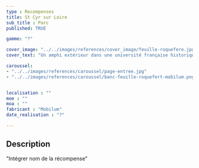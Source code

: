 ```yaml
---
type : Recompenses
title: St Cyr sur Loire
sub_title : Parc
published: TRUE

gamme: "?" 

cover_image: "../../images/references/cover_image/feuille-roquefere.jpg"
cover_text: "Un amphi extérieur dans une université française historique"

caroussel: 
- "../../images/references/caroussel/page-entree.jpg"
- "../../images/references/caroussel/banc-feuille-roquefert-mobilum.png"


localisation : ""
moe : ""
moa : ""
fabricant : "Mobilum"
date_realisation : "?"

---
```


## Description
 "Intégrer nom de la récompense"